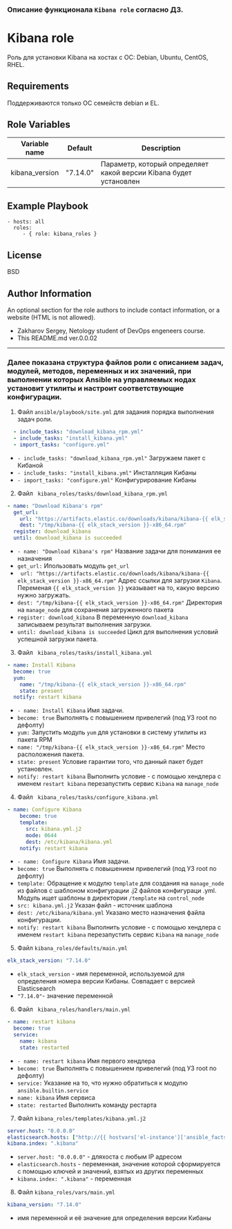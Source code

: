 ### Описание функционала `Kibana role` согласно ДЗ.
Kibana role
=========

Роль для установки Kibana на хостах с ОС: Debian, Ubuntu, CentOS, RHEL.

Requirements
------------

Поддерживаются только ОС семейств debian и EL.

Role Variables
--------------

| Variable name | Default | Description |
|-----------------------|----------|-------------------------|
| kibana_version | "7.14.0" | Параметр, который определяет какой версии Kibana будет установлен |

Example Playbook
----------------

    - hosts: all
      roles:
         - { role: kibana_roles }

License
-------

BSD

Author Information
------------------

An optional section for the role authors to include contact information, or a website (HTML is not allowed).
- Zakharov Sergey, Netology student of DevOps engeneers course.
- This README.md ver.0.0.02
---

### Далее показана структура файлов роли с описанием задач, модулей, методов, переменных и их значений, при выполнении которых Ansible на управляемых нодах установит утилиты и настроит соответствующие конфигурации.

1. Файл `ansible/playbook/site.yml` для задания порядка выполнения задач роли.
```yml
  - include_tasks: "download_kibana_rpm.yml"
  - include_tasks: "install_kibana.yml"      
  - import_tasks: "configure.yml"
```
* `- include_tasks: "download_kibana_rpm.yml"` Загружаем пакет с Кибаной
* `- include_tasks: "install_kibana.yml"` Инсталляция Кибаны
* `- import_tasks: "configure.yml"` Конфигурирование Кибаны

2. Файл ` kibana_roles/tasks/download_kibana_rpm.yml`
```yml
- name: "Download Kibana's rpm"
  get_url:
    url: "https://artifacts.elastic.co/downloads/kibana/kibana-{{ elk_stack_version }}-x86_64.rpm"
    dest: "/tmp/kibana-{{ elk_stack_version }}-x86_64.rpm"
  register: download_kibana
  until: download_kibana is succeeded
```
* `- name: "Download Kibana's rpm"`  Название задачи для понимания ее назначения
* `get_url:`    Ипользовать модуль `get_url`
* ` url: "https://artifacts.elastic.co/downloads/kibana/kibana-{{ elk_stack_version }}-x86_64.rpm"`    Адрес ссылки для загрузки `Kibana`. Переменая `{{ elk_stack_version }}` указывает на то, какую версию нужно загружать.
* `dest: "/tmp/kibana-{{ elk_stack_version }}-x86_64.rpm"`  Директория на `manage_node` для сохранения загруженного пакета 
* `register: download_kibana`      В переменную `download_kibana` записываем результат выполнения загрузки.
* `until: download_kibana is succeeded`    Цикл для выполнения условий успешной загрузки пакета.

3. Файл ` kibana_roles/tasks/install_kibana.yml`
```yml
- name: Install Kibana
  become: true
  yum:
    name: "/tmp/kibana-{{ elk_stack_version }}-x86_64.rpm"
    state: present
  notify: restart kibana
```
* `- name: Install Kibana`      Имя задачи.
* `become: true`      Выполнять с повышением привелегий (под УЗ root по дефолту)
* `yum:`    Запустить модуль `yum` для установки в систему утилиты из пакета RPM
* `name: "/tmp/kibana-{{ elk_stack_version }}-x86_64.rpm"`   Место расположения пакета.
* `state: present`    Условие гарантии того, что данный пакет будет установлен.
* `notify: restart kibana`   Выполнить условие - с помощью хендлера с именем `restart kibana`  перезапустить сервис  `Kibana` на `manage_node`

4. Файл ` kibana_roles/tasks/configure_kibana.yml`
```yml
- name: Configure Kibana
    become: true
    template:
      src: kibana.yml.j2
      mode: 0644
      dest: /etc/kibana/kibana.yml
    notify: restart kibana
```
* `- name: Configure Kibana`   Имя задачи.
* `become: true`      Выполнять с повышением привелегий (под УЗ root по дефолту)
* `template:`     Обращение к модулю `template` для создания на `manage_node` из файлов с шаблоном конфигурации .j2 файлов конфигураци .yml. Модуль ищет шаблоны  в директории `/template` на `control_node`
* `src: kibana.yml.j2`   Указан файл - источник шаблона
* `dest: /etc/kibana/kibana.yml`    Указано место назначения файла конфигурации.
* `notify: restart kibana`   Выполнить условие - с помощью хендлера с именем `restart kibana`  перезапустить сервис  `Kibana` на `manage_node`

5. Файл ` kibana_roles/defaults/main.yml `
```yml
elk_stack_version: "7.14.0"
```
* `elk_stack_version` - имя переменной, используемой для определения номера версии Кибаны. Совпадает с версией Elasticsearch
*  `"7.14.0"`- значение переменной
6. Файл `  kibana_roles/handlers/main.yml `
```yml
- name: restart kibana
  become: true
  service:
    name: kibana
    state: restarted
```
* `- name: restart kibana`   Имя первого хендлера 
* `become: true`      Выполнять с повышением привелегий (под УЗ root по дефолту)
* `service:`      Указание на то, что нужно обратиться к модулю `ansible.builtin.service`
* `name: kibana`   Имя сервиса
* `state: restarted`      Выполнить команду рестарта

7. Файл ` kibana_roles/templates/kibana.yml.j2 `
```yml
server.host: "0.0.0.0"
elasticsearch.hosts: ["http://{{ hostvars['el-instance']['ansible_facts']['default_ipv4']['address'] }}:9200"]
kibana.index: ".kibana"
```
* `server.host: "0.0.0.0"` - дляхоста с любым IP адресом
* `elasticsearch.hosts` - переменная, значение которой сформируется с помощью ключей и значений, взятых из других переменных
* `kibana.index: ".kibana"` - переменная
8. Файл ` kibana_roles/vars/main.yml `
```yml
kibana_version: "7.14.0"
```
* имя переменной и её значение для определения версии Кибаны
